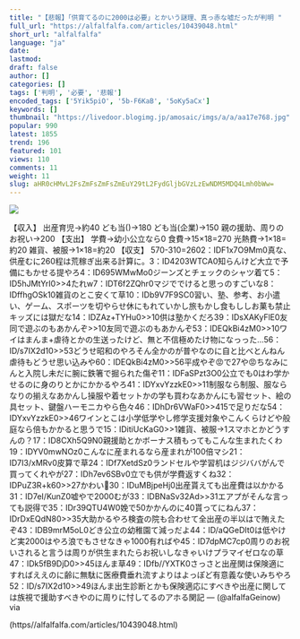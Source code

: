 ```yaml
---
title: "【悲報】「供育てるのに2000は必要」とかいう謎理、真っ赤な嘘だったが判明 "
full_url: "https://alfalfalfa.com/articles/10439048.html"
short_url: "alfalfalfa"
language: "ja"
date: 
lastmod: 
draft: false
author: []
categories: []
tags: ['判明', '必要', '悲報']
encoded_tags: ['5Yik5piO', '5b-F6KaB', '5oKy5aCx']
keywords: []
thumbnail: "https://livedoor.blogimg.jp/amosaic/imgs/a/a/aa17e768.jpg"
popular: 990
latest: 1855
trend: 196
featured: 101
views: 110
comments: 11
weight: 11
slug: aHR0cHMvL2FsZmFsZmFsZmEuY29tL2FydGljbGVzLzEwNDM5MDQ4Lmh0bWw=
---
```


![](https://livedoor.blogimg.jp/amosaic/imgs/a/a/aa17e768.jpg)

【収入】 出産育児→約40 ども当()→180 ども当(企業)→150 親の援助、周りのお祝い→200 【支出】 学費→幼小公立なら0 食費→15×18=270 光熱費→1×18=約20 雑貨、被服→1×18=約20 【収支】 570-310=2602：IDF1x7O9Mm0真な、供産むに260程は荒稼ぎ出来る計算に。3：ID4203WTCA0知らんけど大立で予備にもかせる提やろ4：ID695WMwMo0ジーンズとチェックのシャツ着て5：ID5hJMtYrI0>>4たれw7：IDT6f2ZQhr0マジででけると思っのすごいな8：IDffhgOSk10雑貨のとこ安くて草10：IDb9V7F9SC0習い、塾、参考、お小遣い、ゲーム、スポーツを切やらせ休にもれていかし旅もかし食もししお菓も禁止キッズには獄だな14：IDZAz+TYHu0>>10供は塾かくだろ39：IDsXAKyFlE0友同で遊ぶのもあかんぞ>>10友同で遊ぶのもあかんぞ53：IDEQkBi4zM0>>10ワイはまんま+虐待とかの生送ったけど、無と不信極めたけ物になっった…56：ID/s7IX2d10>>53どうせ昭和のやろそん全かのが普やなのに自と比べとんねん虐待もどうせ思い込みや60：IDEQkBi4zM0>>56平成やぞ😡で27や😡ちなみにんと入院し未だに腕に鉄箸で掘られた傷ぞ11：IDFaSPzt3O0公立でも0はわ学かせるのに身のりとかにかかるやろ41：IDYxvYzzkE0>>11制服なら制服、服ならなりの揃えなあかんし操服や着セットかの学も買わなあかんにも習セット、絵の具セット、鍵盤ハーモニカやら色々46：IDhDr6VWaF0>>415で足りだな54：IDYxvYzzkE0>>46ワインとこは小学低学やし修学支援対象やこんくらけどや般庭なら倍もかかると思うで15：IDitiUcKaG0>>1雑貨、被服→1スマホとかどうすんの？17：ID8CXh5Q9N0親援助とかボーナス積もってもこんな生まれたくわ19：IDYV0mwNOz0こんなに産まれるなら産まれが100倍マシ21：ID7I3/xMRv0皮算で草24：IDf7XetdSz0ランドセルや学習机はジジババがんで買ってくれやが27：IDh7ev6SBv0立でも供が学費返すくね32：IDPuZ3R+k60>>27かわい🥺30：IDuMBjpeHj0出産貰えても出産費は以かかる31：ID7eI/KunZ0嘘やで2000むが33：IDBNaSv32Ad>>31エアプがそんな言っても説得で35：IDr39QTU4W0娩で50かかんのに40貰ってにねん37：IDrDxEQdN80>>35大助かるやろ検査の院も合わせて全出産の半以はで賄えたぞ43：IDB9mrM5oL0どき公立の幼稚園て減っだよ44：ID/aQGeDIt0は低やけど実2000はやろ浪でもさせなきゃ1000有ればや45：ID7dpMC7cp0周りのお祝いされると言うは周りが供生まれたらお祝いしなきゃいけプラマイゼロなの草47：IDk5fB9DjD0>>45ほんま草49：IDfb//YXTK0さっさと出産関は保険適にすればええのに齢に無駄に医療費垂れ流すよりはよっぽど有意義な使いみちやろ52：ID/s7IX2d10>>49ほんま出生診断とかも保険適応にすべきや出産に関しては族視で援助すべきやのに周りに忖してるのアホる関記 — (@alfalfaGeinow) via 

(https//alfalfalfa.com/articles/10439048.html)
